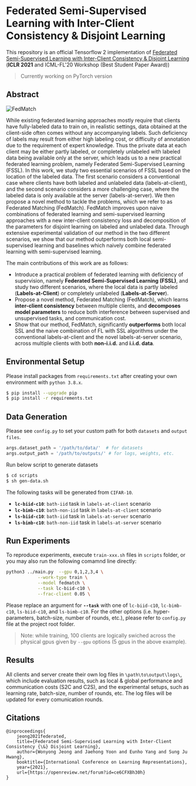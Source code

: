 # Federated Semi-Supervised Learning with Inter-Client Consistency & Disjoint Learning

This repository is an official Tensorflow 2 implementation of [Federated Semi-Supervised Learning with Inter-Client Consistency & Disjoint Learning ](https://openreview.net/forum?id=ce6CFXBh30h) (**ICLR 2021** and ICML-FL'20 Workshop (Best Student Paper Award))

> Currently working on PyTorch version 

## Abstract

![FedMatch](https://github.com/wyjeong/fedmatch-test/blob/main/imgs/fedmatch.jpg)

While existing federated learning approaches mostly require that clients have fully-labeled data to train on, in realistic settings, data obtained at the client-side often comes without any accompanying labels. Such deficiency of labels may result from either high labeling cost, or difficulty of annotation due to the requirement of expert knowledge. Thus the private data at each client may be either partly labeled, or completely unlabeled with labeled data being available only at the server, which leads us to a new practical federated learning problem, namely Federated Semi-Supervised Learning (FSSL). In this work, we study two essential scenarios of FSSL based on the location of the labeled data. The first scenario considers a conventional case where clients have both labeled and unlabeled data (labels-at-client), and the second scenario considers a more challenging case, where the labeled data is only available at the server (labels-at-server). We then propose a novel method to tackle the problems, which we refer to as Federated Matching (FedMatch). FedMatch improves upon naive combinations of federated learning and semi-supervised learning approaches with a new inter-client consistency loss and decomposition of the parameters for disjoint learning on labeled and unlabeled data. Through extensive experimental validation of our method in the two different scenarios, we show that our method outperforms both local semi-supervised learning and baselines which naively combine federated learning with semi-supervised learning. 

The main contributions of this work are as follows:

* Introduce a practical problem of federated learning with deficiency of supervision, namely **Federated Semi-Supervised Learning (FSSL)**, and study two different scenarios, where the local data is partly labeled (**Labels-at-Client**) or completely unlabeled (**Labels-at-Server**).
* Propose a novel method, Federated Matching (FedMatch), which learns **inter-client consistency** between multiple clients, and **decomposes model parameters** to reduce both interference between supervised and unsupervised tasks, and communication cost.  
* Show that our method, FedMatch, significantly **outperforms** both local SSL and the naive combination of FL with SSL algorithms under the conventional labels-at-client and the novel labels-at-server scenario, across multiple clients with both **non-i.i.d.** and **i.i.d. data**.
	

## Environmental Setup

Please install packages from `requirements.txt` after creating your own environment with `python 3.8.x`.

```bash
$ pip install --upgrade pip
$ pip install -r requirements.txt
```

## Data Generation
Please see `config.py` to set your custom path for both `datasets` and `output files`.
```python
args.dataset_path = '/path/to/data/'  # for datasets
args.output_path = '/path/to/outputs/' # for logs, weights, etc.
```
Run below script to generate datasets
```bash
$ cd scripts
$ sh gen-data.sh
```
The following tasks will be generated from `CIFAR-10`.

* **`lc-biid-c10`**: `bath-iid` task in `labels-at-client` scenario
* **`lc-bimb-c10`**: `bath-non-iid` task in `labels-at-client` scenario
* **`ls-biid-c10`**: `bath-iid` task in `labels-at-server` scenario
* **`ls-bimb-c10`**: `bath-non-iid` task in `labels-at-server` scenario

## Run Experiments
To reproduce experiments, execute `train-xxx.sh` files in `scripts` folder, or you may also run the following comamnd line directly:

```bash
python3 ../main.py  --gpu 0,1,2,3,4 \
            --work-type train \
            --model fedmatch \
            --task lc-biid-c10 \
            --frac-client 0.05 \
```
Please replace an argument for **`--task`** with one of `lc-biid-c10`, `lc-bimb-c10`, `ls-biid-c10`, and `ls-bimb-c10`. For the other options (i.e. hyper-parameters, batch-size, number of rounds, etc.), please refer to `config.py` file at the project root folder.

> Note: while training, 100 clients are logically swiched across the physical gpus given by `--gpu` options (5 gpus in the above example). 

## Results
All clients and server create their own log files in `\path\to\output\logs\`, which include evaluation results, such as local & global performance and communication costs (S2C and C2S), and the experimental setups, such as learning rate, batch-size, number of rounds, etc. The log files will be updated for every comunication rounds. 

## Citations
```
@inproceedings{
    jeong2021federated,
    title={Federated Semi-Supervised Learning with Inter-Client Consistency {\&} Disjoint Learning},
    author={Wonyong Jeong and Jaehong Yoon and Eunho Yang and Sung Ju Hwang},
    booktitle={International Conference on Learning Representations},
    year={2021},
    url={https://openreview.net/forum?id=ce6CFXBh30h}
}
```
